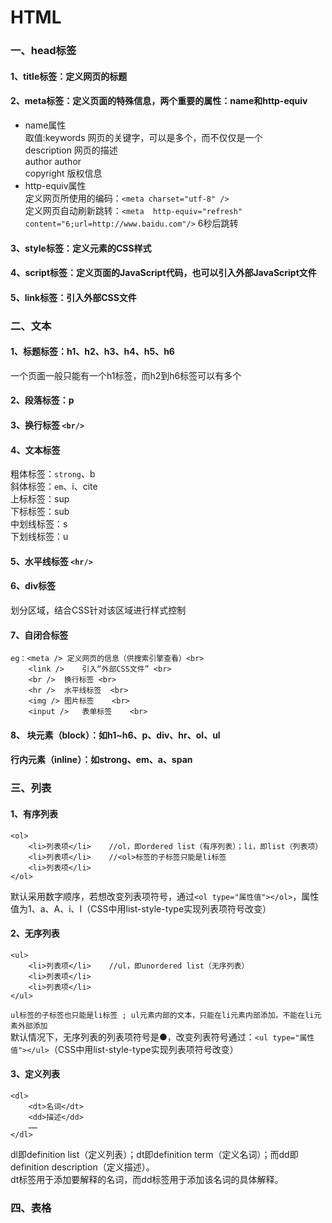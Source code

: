 # HTML
### 一、head标签
#### 1、title标签：定义网页的标题 <br>
#### 2、meta标签：定义页面的特殊信息，两个重要的属性：name和http-equiv 
* name属性 <br>
    取值:keywords	     网页的关键字，可以是多个，而不仅仅是一个 <br>
         description     网页的描述 <br>
         author	     author <br>
         copyright	     版权信息 <br>
* http-equiv属性     
定义网页所使用的编码：`<meta charset="utf-8" />` <br>
定义网页自动刷新跳转：`<meta  http-equiv="refresh" content="6;url=http://www.baidu.com"/>` 6秒后跳转<br>
#### 3、style标签：定义元素的CSS样式 <br>
#### 4、script标签：定义页面的JavaScript代码，也可以引入外部JavaScript文件 <br> 
#### 5、link标签：引入外部CSS文件

### 二、文本
#### 1、标题标签：h1、h2、h3、h4、h5、h6
一个页面一般只能有一个h1标签，而h2到h6标签可以有多个
#### 2、段落标签：p
#### 3、换行标签 `<br/>`
#### 4、文本标签
粗体标签：`strong`、b  <br>
斜体标签：`em`、i、cite  <br>
上标标签：sup  <br>
下标标签：sub  <br>
中划线标签：s   <br>
下划线标签：u     <br>
#### 5、水平线标签 `<hr/>`
#### 6、div标签
划分区域，结合CSS针对该区域进行样式控制
#### 7、自闭合标签
    eg：<meta />	定义网页的信息（供搜索引擎查看）<br>
        <link />	引入“外部CSS文件” <br>
        <br />	换行标签 <br>
        <hr />	水平线标签  <br>
        <img />	图片标签    <br>
        <input />	表单标签    <br>
#### 8、 块元素（block）：如h1~h6、p、div、hr、ol、ul
####     行内元素（inline）：如strong、em、a、span   
### 三、列表
#### 1、有序列表
    <ol>
        <li>列表项</li>    //ol，即ordered list（有序列表）；li，即list（列表项）
        <li>列表项</li>    //<ol>标签的子标签只能是li标签
        <li>列表项</li>    
    </ol>   
默认采用数字顺序，若想改变列表项符号，通过`<ol type="属性值"></ol>`，属性值为1、a、A、i、I（CSS中用list-style-type实现列表项符号改变）
#### 2、无序列表
    <ul>
        <li>列表项</li>    //ul，即unordered list（无序列表）
        <li>列表项</li>
        <li>列表项</li>
    </ul>
    
`ul标签的子标签也只能是li标签 ; ul元素内部的文本，只能在li元素内部添加，不能在li元素外部添加 ` <br>
默认情况下，无序列表的列表项符号是●，改变列表符号通过：`<ul type="属性值"></ul>`（CSS中用list-style-type实现列表项符号改变）
#### 3、定义列表
    <dl>
        <dt>名词</dt>
        <dd>描述</dd>
        ……
    </dl>
dl即definition list（定义列表）；dt即definition term（定义名词）；而dd即definition description（定义描述）。  <br>
dt标签用于添加要解释的名词，而dd标签用于添加该名词的具体解释。
### 四、表格
    
    
    
    
    
    
